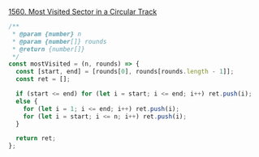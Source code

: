 [1560. Most Visited Sector in a Circular Track](https://leetcode.com/contest/weekly-contest-203/problems/most-visited-sector-in-a-circular-track/)

```javascript
/**
 * @param {number} n
 * @param {number[]} rounds
 * @return {number[]}
 */
const mostVisited = (n, rounds) => {
  const [start, end] = [rounds[0], rounds[rounds.length - 1]];
  const ret = [];

  if (start <= end) for (let i = start; i <= end; i++) ret.push(i);
  else {
    for (let i = 1; i <= end; i++) ret.push(i);
    for (let i = start; i <= n; i++) ret.push(i);
  }

  return ret;
};
```
